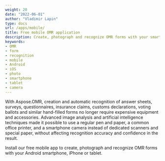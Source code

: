 ```yaml
---
weight: 20
date: "2022-06-01"
author: "Vladimir Lapin"
type: docs
url: /apps/mobile/
title: Free mobile OMR application
description: Create, photograph and recognize OMR forms with your smartphone.
keywords:
- OMR
- form
- recognition
- mobile
- Android
- iOS
- photo
- smartphone
- tablet
- camera
---
```


With Aspose.OMR, creation and automatic recognition of answer sheets, surveys, questionnaires, insurance claims, customs declarations, voting ballots and similar hand-filled forms no longer require expensive equipment and accessories. Advanced image analysis and artificial intelligence techniques made it possible to use a regular pen and paper, a common office printer, and a smartphone camera instead of dedicated scanners and special paper, without affecting recognition accuracy and confidence in the result.

Install our free mobile app to create, photograph and recognize OMR forms with your Android smartphone, iPhone or tablet.
